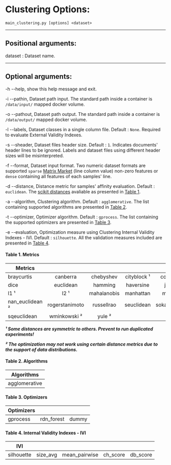 
# Clustering Options:
`main_clustering.py [options] <dataset>`

___

## Positional arguments:
dataset : Dataset name.

___

## Optional arguments:
-h --help, show this help message and exit.

-i --pathin,
Dataset path input.  The standard path inside a container is `/data/input/` mapped docker volume.

-o --pathout,
Dataset path output. The standard path inside a container is `/data/output/` mapped docker volume.

-l --labels,
Dataset classes in a single column file. Default : `None`. Required to evaluate External Validity Indexes.

-s --sheader,
Dataset files header size. Default : `1`. Indicates documents' header lines to be ignored. Labels and dataset files using different header sizes will be misinterpreted.

-f --format,
Dataset input format. Two numeric dataset formats are supported `sparse` [Matrix Market](https://math.nist.gov/MatrixMarket/) (line column value) non-zero features or `dense` containing all features of each samples' line.

-d --distance, 
Distance metric for samples' affinity evaluation. Default : `euclidean`. The [scikit distances](https://scikit-learn.org/stable/modules/generated/sklearn.metrics.pairwise_distances.html) avaliable as presented in [Table 1](#table-metrics).

-a --algorithm,
Clustering algorithm. Default : `agglomerative`. The list containing supported algorithms are presented in [Table 2](#table-algorithms).

-t --optimizer, Optimizer algorithm. Default : `gprocess`. The list containing the supported optimizers are presented in [Table 3](#table-optimizer).

-e --evaluation, 
Optimization measure using Clustering Internal Validity Indexes - IVI. Default : `silhouette`. All the validation measures included are presented in [Table 4](#table-ivi).

<h4 id="table-metrics">
 Table 1. Metrics
</h4> 

| Metrics         |                |               |               |               |                |
|-----------------|:--------------:|:-------------:|:-------------:|:-------------:|:--------------:|
| braycurtis      | canberra       | chebyshev     | cityblock ¹   | correlation   | cosine         |
| dice            | euclidean      | hamming       | haversine     | jaccard       | kulsinski      |
| l1 ¹            | l2 ¹           | mahalanobis   | manhattan     | matching      | minkowski      |
| nan_euclidean ² | rogerstanimoto | russellrao    | seuclidean    | sokalmichener | sokalsneath    |
| sqeuclidean     | wminkowski ²   | yule ²        |               |               |                |

***¹ Some distances are symmetric to others. Prevent to run duplicated experiments!***

***² The optimization may not work using certain distance metrics due to the support of data distributions.***

<h4 id="table-algorithms">
 Table 2. Algorithms
</h4>

| Algorithms    |
|---------------|
| agglomerative |

<h4 id="table-optimizers">
 Table 3. Optimizers
</h4>

| Optimizers    |                |                |
|---------------|:--------------:|:--------------:|
| gprocess      | rdn_forest     | dummy          |

<h4 id="table-ivi">
 Table 4. Internal Validity Indexes - IVI
</h4>

| IVI           |                |                |                |                |
|---------------|:--------------:|:--------------:|:--------------:|:--------------:|
| silhouette    | size_avg       | mean_pairwise  | ch_score       | db_score       | 
